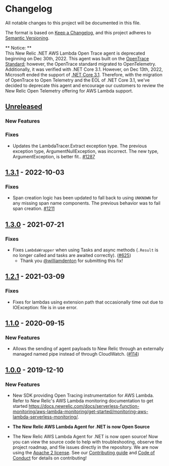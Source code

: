 # Changelog
All notable changes to this project will be documented in this file.

The format is based on [Keep a Changelog](https://keepachangelog.com/en/1.0.0/),
and this project adheres to [Semantic Versioning](https://semver.org/spec/v2.0.0.html).


** Notice: ** <br/>This New Relic .NET AWS Lambda Open Trace agent is deprecated beginning on Dec 30th, 2022. This agent was built on the [OpenTrace Standard](https://opentracing.io/); however, the OpenTrace standard migrated to OpenTelemetry. Additionally, it was verified with .NET Core 3.1. However, on Dec 13th, 2022, Microsoft ended the support of [.NET Core 3.1](https://dotnet.microsoft.com/en-us/platform/support/policy/dotnet-core). Therefore, with the migration of OpenTrace to Open Telemetry and the EOL of .NET Core 3.1, we've decided to deprecate this agent and encourage our customers to review the New Relic Open Telemetry offering for AWS Lambda support. 

## [Unreleased]
### New Features
### Fixes
* Updates the LambdaTracer.Extract exception type. The previous exception type, ArgumentNullException, was incorrect.  The new type, ArgumentException, is better fit.. [#1287](https://github.com/newrelic/newrelic-dotnet-agent/pull/1287)

## [1.3.1] - 2022-10-03
### Fixes
* Span creation logic has been updated to fall back to using `UNKNOWN` for any missing span name components. The previous behavior was to fail span creation. [#1211](https://github.com/newrelic/newrelic-dotnet-agent/pull/1221)

## [1.3.0] - 2021-07-21

### Fixes
* Fixes `LambdaWrapper` when using Tasks and async methods (`.Result` is no longer called and tasks are awaited correctly). ([#625](https://github.com/newrelic/newrelic-dotnet-agent/pull/625))
	* Thank you [@williamdenton](https://github.com/williamdenton) for submitting this fix!

## [1.2.1] - 2021-03-09

### Fixes
* Fixes for lambdas using extension path that occasionally time out due to IOException: file is in use error. 

## [1.1.0] - 2020-09-15

### New Features
* Allows the sending of agent payloads to New Relic through an externally managed named pipe instead of through CloudWatch. ([#114](https://github.com/newrelic/newrelic-dotnet-agent/pull/114))

## [1.0.0] - 2019-12-10

### New Features
* New SDK providing Open Tracing instrumentation for AWS Lambda. Refer to New Relic's AWS Lambda monitoring documentation to get started https://docs.newrelic.com/docs/serverless-function-monitoring/aws-lambda-monitoring/get-started/monitoring-aws-lambda-serverless-monitoring/.

* **The New Relic AWS Lambda Agent for .NET is now Open Source** <br/>
* The New Relic AWS Lambda Agent for .NET is now open source! Now you can view the source code to help with troubleshooting, observe the project roadmap, and file issues directly in the repository.  We are now using the [Apache 2 license](/LICENSE). See our [Contributing guide](/CONTRIBUTING.md) and [Code of Conduct](https://opensource.newrelic.com/code-of-conduct/) for details on contributing!

[Unreleased]: https://github.com/newrelic/newrelic-dotnet-agent/compare/AwsLambdaOpenTracer_v1.3.1...HEAD
[1.3.1]: https://github.com/newrelic/newrelic-dotnet-agent/compare/AwsLambdaOpenTracer_v1.3.0...AwsLambdaOpenTracer_v1.3.1
[1.3.0]: https://github.com/newrelic/newrelic-dotnet-agent/compare/AwsLambdaOpenTracer_v1.2.1...AwsLambdaOpenTracer_v1.3.0
[1.2.1]: https://github.com/newrelic/newrelic-dotnet-agent/compare/AwsLambdaOpenTracer_v1.2.0...AwsLambdaOpenTracer_v1.2.1
[1.2.0]: https://github.com/newrelic/newrelic-dotnet-agent/compare/AwsLambdaOpenTracer_v1.1.0...AwsLambdaOpenTracer_v1.2.0
[1.1.0]: https://github.com/newrelic/newrelic-dotnet-agent/compare/AwsLambdaOpenTracer_v1.0.0...AwsLambdaOpenTracer_v1.1.0
[1.0.0]: https://github.com/newrelic/newrelic-dotnet-agent/commit/5c27f338a32edb6390a6ebfd4d8c5177bc008b27
